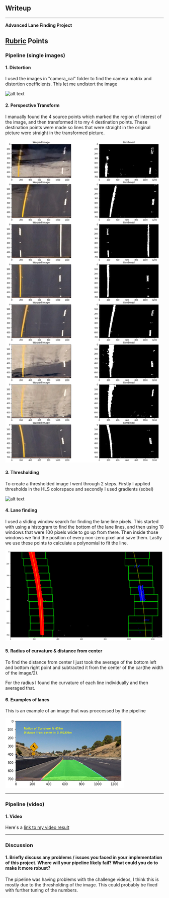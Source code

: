 ## Writeup 

---

**Advanced Lane Finding Project**


[//]: # (Image References)

[image1]: ./examples/undistorted.png "Undistorted"
[image2]: ./test_images/perspectiveTransform.png "Transformed"
[image3]: ./examples/thresholded.png "Binary"
[image4]: ./test_images/perspectiveTransform.png "Transformed"
[image5]: ./examples/slidingwindow.png "Sliding Window Visual"
[image6]: ./examples/final.png "Final output"
[video1]: ./project_video.mp4 "Video"

## [Rubric](https://review.udacity.com/#!/rubrics/571/view) Points


### Pipeline (single images)


#### 1. Distortion
I used the images in "camera_cal" folder to find the camera matrix and distortion coefficients. This let me undistort the image


![alt text][image2]

#### 2. Perspective Transform
I manually found the 4 source points which marked the region of interest of the image, and then transformed it to my 4 destination points. These destination points were made so lines that were straight in the original picture were straight in the transformed picture.


![alt text][image3]

#### 3. Thresholding 
To create a thresholded image I went through 2 steps. Firstly I applied thresholds in the HLS colorspace and secondly I used gradients (sobel)

![alt text][image4]

#### 4. Lane finding
I used a sliding window search for finding the lane line pixels. This started with using a histogram to find the bottom of the lane lines, and then using 10 windows that were 100 pixels wide to go up from there. Then inside those windows we find the position of every non-zero pixel and save them. Lastly we use these points to calculate a polynomial to fit the line. 

![alt text][image5]

#### 5. Radius of curvature & distance from center
To find the distance from center I just took the average of the bottom left and bottom right point and subtracted it from the center of the car(the width of the image/2). 

For the radius I found the curvature of each line individually and then averaged that. 

#### 6. Examples of lanes
This is an example of an image that was proccessed by the pipeline

![alt text][image6]

---

### Pipeline (video)

#### 1. Video

Here's a [link to my video result](./project_video_output.mp4)

---

### Discussion

#### 1. Briefly discuss any problems / issues you faced in your implementation of this project.  Where will your pipeline likely fail?  What could you do to make it more robust?

The pipeline was having problems with the challenge videos, I think this is mostly due to the thresholding of the image. This could probably be fixed with further tuning of the numbers. 
